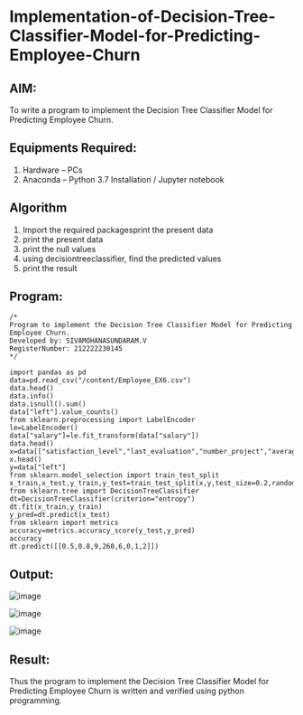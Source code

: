 # Implementation-of-Decision-Tree-Classifier-Model-for-Predicting-Employee-Churn

## AIM:
To write a program to implement the Decision Tree Classifier Model for Predicting Employee Churn.

## Equipments Required:
1. Hardware – PCs
2. Anaconda – Python 3.7 Installation / Jupyter notebook

## Algorithm
1. Import the required packagesprint the present data
2. print the present data
3. print the null values
4. using decisiontreeclassifier, find the predicted values
5. print the result

## Program:
```
/*
Program to implement the Decision Tree Classifier Model for Predicting Employee Churn.
Developed by: SIVAMOHANASUNDARAM.V
RegisterNumber: 212222230145
*/
```
```
import pandas as pd
data=pd.read_csv("/content/Employee_EX6.csv")
data.head()
data.info()
data.isnull().sum()
data["left"].value_counts()
from sklearn.preprocessing import LabelEncoder
le=LabelEncoder()
data["salary"]=le.fit_transform(data["salary"])
data.head()
x=data[["satisfaction_level","last_evaluation","number_project","average_montly_hours","time_spend_company","Work_accident","promotion_last_5years","salary"]]
x.head()
y=data["left"]
from sklearn.model_selection import train_test_split
x_train,x_test,y_train,y_test=train_test_split(x,y,test_size=0.2,random_state=100)
from sklearn.tree import DecisionTreeClassifier
dt=DecisionTreeClassifier(criterion="entropy")
dt.fit(x_train,y_train)
y_pred=dt.predict(x_test)
from sklearn import metrics
accuracy=metrics.accuracy_score(y_test,y_pred)
accuracy
dt.predict([[0.5,0.8,9,260,6,0,1,2]])
```

## Output:
![image](https://github.com/AtchayaSundaramoorthy/Implementation-of-Decision-Tree-Classifier-Model-for-Predicting-Employee-Churn/assets/119393516/53611d16-6446-4710-9231-b1a5653eef1f)

![image](https://github.com/AtchayaSundaramoorthy/Implementation-of-Decision-Tree-Classifier-Model-for-Predicting-Employee-Churn/assets/119393516/a8131f83-0152-4df1-bfe0-dcd3e24c2a94)

![image](https://github.com/AtchayaSundaramoorthy/Implementation-of-Decision-Tree-Classifier-Model-for-Predicting-Employee-Churn/assets/119393516/d29a789e-8d05-465e-bcef-bea718bda013)

## Result:
Thus the program to implement the  Decision Tree Classifier Model for Predicting Employee Churn is written and verified using python programming.
